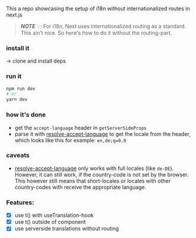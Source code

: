 This a repo showcasing the setup of i18n without internationalized routes in next.js

> **_NOTE_** 💡: For i18n, Next uses internationalized routing as a standard. This ain't nice. So here's how to do it without the routing-part.

### install it

&rarr; clone and install deps

### run it

```bash
npm run dev
# or
yarn dev
```

### how it's done

- get the `accept-language` header in `getServerSideProps`
- parse it with [resolve-accept-language](https://github.com/Avansai/resolve-accept-language) to get the locale from the header, which looks like this for example: `en,de;q=0.9`

### caveats

- [resolve-accept-language](https://github.com/Avansai/resolve-accept-language) only works with full locales (like `de-DE`). However, it can still work, if the country-code is not set by the browser. This however still means that short-locales or locales with other country-codes with receive the appropriate language.

### Features:

- [x] use t() with useTranslation-hook
- [x] use t() outside of component
- [x] use serverside translations without routing
